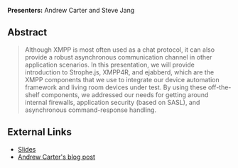 **Presenters:** Andrew Carter and Steve Jang

## Abstract

> Although XMPP is most often used as a chat protocol, it can also provide a robust asynchronous communication channel in other application scenarios. In this presentation, we will provide introduction to Strophe.js, XMPP4R, and ejabberd, which are the XMPP components that we use to integrate our device automation framework and living room devices under test. By using these off-the-shelf components, we addressed our needs for getting around internal firewalls, application security (based on SASL), and asynchronous command-response handling.

## External Links

* [Slides](http://speakerdeck.com/u/ascarter/p/building-asynchronous-communication-layer)
* [Andrew Carter's blog post](http://ascarter.net/2012/04/25/railsconf-2012-day-2.html)